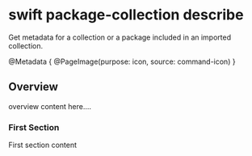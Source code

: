 # swift package-collection describe

Get metadata for a collection or a package included in an imported collection.

@Metadata {
    @PageImage(purpose: icon, source: command-icon)
}

## Overview

overview content here....

### First Section

First section content
